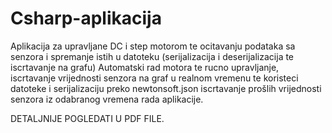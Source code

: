 # Csharp-aplikacija
Aplikacija za upravljane DC i step motorom te ocitavanju podataka sa senzora i spremanje istih u datoteku (serijalizacija i deserijalizacija te iscrtavanje na grafu)
Automatski rad motora te rucno upravljanje, iscrtavanje vrijednosti senzora na graf u realnom vremenu te koristeci datoteke i serijalizaciju preko newtonsoft.json iscrtavanje prošlih vrijednosti senzora iz odabranog vremena rada aplikacije.

DETALJNIJE POGLEDATI U PDF FILE.

